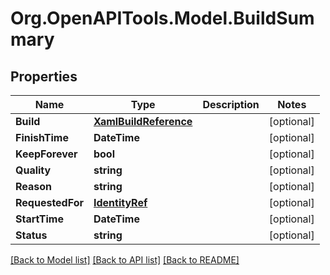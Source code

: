 # Org.OpenAPITools.Model.BuildSummary

## Properties

Name | Type | Description | Notes
------------ | ------------- | ------------- | -------------
**Build** | [**XamlBuildReference**](XamlBuildReference.md) |  | [optional] 
**FinishTime** | **DateTime** |  | [optional] 
**KeepForever** | **bool** |  | [optional] 
**Quality** | **string** |  | [optional] 
**Reason** | **string** |  | [optional] 
**RequestedFor** | [**IdentityRef**](IdentityRef.md) |  | [optional] 
**StartTime** | **DateTime** |  | [optional] 
**Status** | **string** |  | [optional] 

[[Back to Model list]](../README.md#documentation-for-models) [[Back to API list]](../README.md#documentation-for-api-endpoints) [[Back to README]](../README.md)


